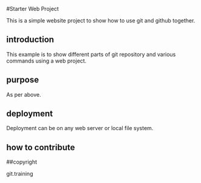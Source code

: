 #Starter Web Project

This is a simple website project to show how to use git and github together.

## introduction

This example is to show different parts of git repository and various commands using a web project.

## purpose

As per above.

## deployment

Deployment can be on any web server or local file system.

## how to contribute

##copyright

git.training
